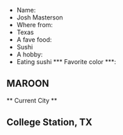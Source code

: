 * Name: 
 * Josh Masterson
* Where from:
 * Texas
* A fave food:
 * Sushi
* A hobby:
 * Eating sushi
*** Favorite color ***:
## MAROON ##
** Current City **
## College Station, TX ##
